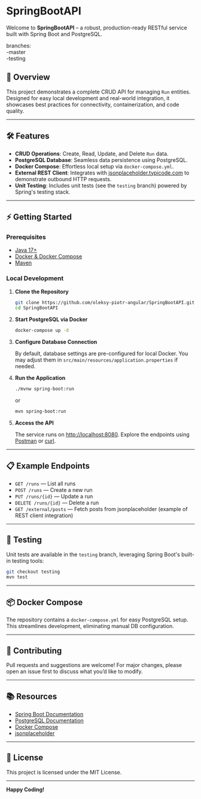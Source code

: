 # SpringBootAPI

Welcome to **SpringBootAPI** – a robust, production-ready RESTful service built with Spring Boot and PostgreSQL.

branches:<br>
-master<br>
-testing

## 🚀 Overview

This project demonstrates a complete CRUD API for managing `Run` entities. Designed for easy local development and real-world integration, it showcases best practices for connectivity, containerization, and code quality.

---

## 🛠 Features

- **CRUD Operations**: Create, Read, Update, and Delete `Run` data.
- **PostgreSQL Database**: Seamless data persistence using PostgreSQL.
- **Docker Compose**: Effortless local setup via `docker-compose.yml`.
- **External REST Client**: Integrates with [jsonplaceholder.typicode.com](https://jsonplaceholder.typicode.com/) to demonstrate outbound HTTP requests.
- **Unit Testing**: Includes unit tests (see the `testing` branch) powered by Spring's testing stack.

---

## ⚡ Getting Started

### Prerequisites

- [Java 17+](https://adoptopenjdk.net/)
- [Docker & Docker Compose](https://docs.docker.com/get-docker/)
- [Maven](https://maven.apache.org/)

### Local Development

1. **Clone the Repository**
   ```bash
   git clone https://github.com/oleksy-piotr-angular/SpringBootAPI.git
   cd SpringBootAPI
   ```

2. **Start PostgreSQL via Docker**
   ```bash
   docker-compose up -d
   ```

3. **Configure Database Connection**

   By default, database settings are pre-configured for local Docker. You may adjust them in `src/main/resources/application.properties` if needed.

4. **Run the Application**
   ```bash
   ./mvnw spring-boot:run
   ```
   or
   ```bash
   mvn spring-boot:run
   ```

5. **Access the API**

   The service runs on [http://localhost:8080](http://localhost:8080). Explore the endpoints using [Postman](https://www.postman.com/) or [curl](https://curl.se/).

---

## 📋 Example Endpoints

- `GET /runs` — List all runs
- `POST /runs` — Create a new run
- `PUT /runs/{id}` — Update a run
- `DELETE /runs/{id}` — Delete a run
- `GET /external/posts` — Fetch posts from jsonplaceholder (example of REST client integration)

---

## 🧪 Testing

Unit tests are available in the `testing` branch, leveraging Spring Boot's built-in testing tools:

```bash
git checkout testing
mvn test
```

---

## 📦 Docker Compose

The repository contains a `docker-compose.yml` for easy PostgreSQL setup. This streamlines development, eliminating manual DB configuration.

---

## 🤝 Contributing

Pull requests and suggestions are welcome! For major changes, please open an issue first to discuss what you’d like to modify.

---

## 📚 Resources

- [Spring Boot Documentation](https://spring.io/projects/spring-boot)
- [PostgreSQL Documentation](https://www.postgresql.org/docs/)
- [Docker Compose](https://docs.docker.com/compose/)
- [jsonplaceholder](https://jsonplaceholder.typicode.com/)

---

## 📄 License

This project is licensed under the MIT License.

---

**Happy Coding!**

